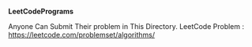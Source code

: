 **LeetCodePrograms**

Anyone Can Submit Their problem in This Directory. LeetCode Problem : https://leetcode.com/problemset/algorithms/



